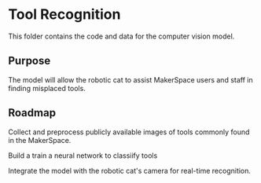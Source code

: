 # Tool Recognition
This folder contains the code and data for the computer vision model.

## Purpose
The model will allow the robotic cat to assist MakerSpace users and staff in finding misplaced tools.

## Roadmap
Collect and preprocess publicly available images of tools commonly found in the MakerSpace.

Build a train a neural network to classiify tools

Integrate the model with the robotic cat's camera for real-time recognition.